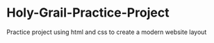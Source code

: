 # Holy-Grail-Practice-Project

Practice project using html and css to create a modern website layout

